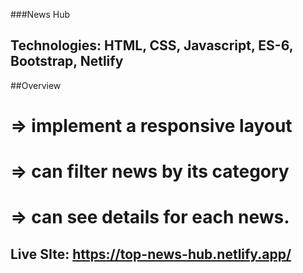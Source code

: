 ###News Hub
## Technologies: HTML, CSS, Javascript,  ES-6, Bootstrap, Netlify
##Overview 
 # => implement a responsive layout
 # => can filter news by its category
 # => can see details for each news.
## Live SIte: https://top-news-hub.netlify.app/
